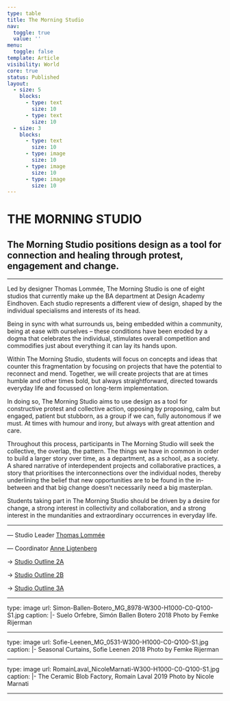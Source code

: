 ```yaml
---
type: table
title: The Morning Studio
nav:
  toggle: true
  value: ''
menu:
  toggle: false
template: Article
visibility: World
core: true
status: Published
layout:
  - size: 5
    blocks:
      - type: text
        size: 10
      - type: text
        size: 10
  - size: 3
    blocks:
      - type: text
        size: 10
      - type: image
        size: 10
      - type: image
        size: 10
      - type: image
        size: 10
---
```


# THE MORNING STUDIO

## The Morning Studio positions design as a tool for connection and healing through protest, engagement and change.

---

Led by designer Thomas Lommée, The Morning Studio is one of eight studios that currently make up the BA department at Design Academy Eindhoven. Each studio represents a different view of design, shaped by the individual specialisms and interests of its head. 

Being in sync with what surrounds us, being embedded within a community, being at ease with ourselves – these conditions have been eroded by a dogma that celebrates the individual, stimulates overall competition and commodifies just about everything it can lay its hands upon. 

Within The Morning Studio, students will focus on concepts and ideas that counter this fragmentation by focusing on projects that have the potential to reconnect and mend. Together, we will create projects that are at times humble and other times bold, but always straightforward, directed towards everyday life and focussed on long-term implementation. 

In doing so, The Morning Studio aims to use design as a tool for constructive protest and collective action, opposing by proposing, calm but engaged, patient but stubborn, as a group if we can, fully autonomous if we must. At times with humour and irony, but always with great attention and care. 
 
Throughout this process, participants in The Morning Studio will seek the collective, the overlap, the pattern. The things we have in common in order to build a larger story over time, as a department, as a school, as a society. A shared narrative of interdependent projects and collaborative practices, a story that prioritises the interconnections over the individual nodes, thereby underlining the belief that new opportunities are to be found in the in-between and that big change doesn’t necessarily need a big masterplan. 

Students taking part in The Morning Studio should be driven by a desire for change, a strong interest in collectivity and collaboration, and a strong interest in the mundanities and extraordinary occurrences in everyday life.

---

— Studio Leader
[Thomas Lommée](https://www.designacademy.nl/p/about-dae/community/thomas-lommee)

— Coordinator
[Anne Ligtenberg](https://designacademy.nl/p/about-dae/anne-ligtenberg/anne-ligtenberg) 

→ [Studio Outline 2A](https://designacademyeindhoven.sharepoint.com/:b:/s/MediaforWebsite/EU5pTLmr6IdJpU-oXcm_8hgBdudKHeWqS60IBULk7BBlJg?e=Yuy8lg)

→ [Studio Outline 2B](https://designacademyeindhoven.sharepoint.com/:b:/s/MediaforWebsite/ESYqq-QMm75Ak_VYV40YUZYBjIZRPiicROAdGymm7y9jmQ?e=5N826g)

→ [Studio Outline 3A](https://designacademyeindhoven.sharepoint.com/:b:/s/MediaforWebsite/ET-EDhAwIY9Aq1GO02JKg7UBq1QtPm-4zyJ6Gqt-k9LVkg?e=t1WUuQ)

---

type: image
url: Simon-Ballen-Botero_MG_8978-W300-H1000-C0-Q100-S1.jpg
caption: |-
  Suelo Orfebre, Simón Ballen Botero 2018
  Photo by Femke Rijerman

---

type: image
url: Sofie-Leenen_MG_0531-W300-H1000-C0-Q100-S1.jpg
caption: |-
  Seasonal Curtains, Sofie Leenen 2018
  Photo by Femke Rijerman

---

type: image
url: RomainLaval_NicoleMarnati-W300-H1000-C0-Q100-S1.jpg
caption: |-
  The Ceramic Blob Factory, Romain Laval 2019
  Photo by Nicole Marnati

---
